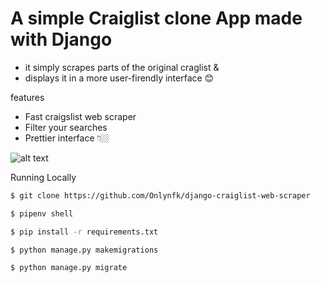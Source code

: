 # A simple Craiglist clone App  made with Django

 - it simply scrapes parts of the original craglist &
 - displays it in a more user-firendly interface 😊

features
- Fast craigslist web scraper
- Filter your searches
- Prettier interface 👇🏼

![alt text](https://github.com/Onlynfk/django-craigslist-clone/blob/master/app-image.png?raw=true)

Running Locally
```sh
$ git clone https://github.com/Onlynfk/django-craiglist-web-scraper

$ pipenv shell

$ pip install -r requirements.txt

$ python manage.py makemigrations

$ python manage.py migrate

```
